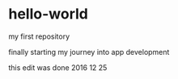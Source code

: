 # hello-world
my first repository

finally starting my journey into app development 

this edit was done 2016 12 25

